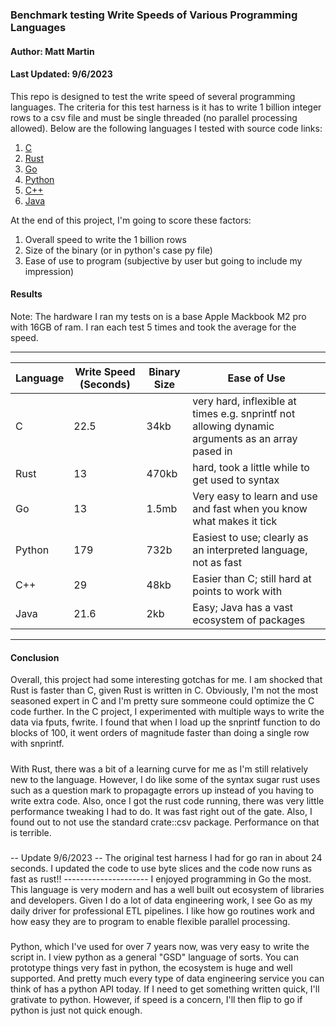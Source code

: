 ### Benchmark testing Write Speeds of Various Programming Languages
#### Author: Matt Martin
#### Last Updated: 9/6/2023


This repo is designed to test the write speed of several programming languages. The criteria for this test harness is it has to write 1 billion integer rows to a csv file and must be single threaded (no parallel processing allowed). Below are the following languages I tested with source code links:

1. [C](https://github.com/mattmartin14/dream_machine/blob/main/benchmarks/write_speed/c_lang/c_writer_v3.c)
2. [Rust](https://github.com/mattmartin14/dream_machine/blob/main/benchmarks/write_speed/rust/rust/src/main.rs)
3. [Go](https://github.com/mattmartin14/dream_machine/blob/main/benchmarks/write_speed/go_lang/writer.go)
4. [Python](https://github.com/mattmartin14/dream_machine/blob/main/benchmarks/write_speed/python_lang/py_writer.py)
5. [C++](https://github.com/mattmartin14/dream_machine/blob/main/benchmarks/write_speed/cpp/main_v2.cpp)
6. [Java](https://github.com/mattmartin14/dream_machine/blob/main/benchmarks/write_speed/java/JavaWriteSpeed.java)

At the end of this project, I'm going to score these factors:

1. Overall speed to write the 1 billion rows
2. Size of the binary (or in python's case py file)
3. Ease of use to program (subjective by user but going to include my impression)

<h4></h4>

<h4>Results</h4>
Note: The hardware I ran my tests on is a base Apple Mackbook M2 pro with 16GB of ram. I ran each test 5 times and took the average for the speed.
<hr></hr>

| Language | Write Speed (Seconds) | Binary Size | Ease of Use |
| -------- | --------------------  | ----------- | ----------- |
| C        | 22.5                  |  34kb       | very hard, inflexible at times e.g. snprintf not allowing dynamic arguments as an array pased in|
| Rust     | 13                    |  470kb      | hard, took a little while to get used to syntax |
| Go       | 13                    |  1.5mb      | Very easy to learn and use and fast when you know what makes it tick |
| Python   | 179                   |  732b       | Easiest to use; clearly as an interpreted language, not as fast |
| C++      | 29                    |  48kb       | Easier than C; still hard at points to work with |
| Java     | 21.6                  |  2kb        | Easy; Java has a vast ecosystem of packages |

<hr></hr>

<h4>Conclusion</h4>
Overall, this project had some interesting gotchas for me. I am shocked that Rust is faster than C, given Rust is written in C. Obviously, I'm not the most seasoned expert in C and I'm pretty sure sommeone could optimize the C code further. In the C project, I experimented with multiple ways to write the data via fputs, fwrite. I found that when I load up the snprintf function to do blocks of 100, it went orders of magnitude faster than doing a single row with snprintf. 
<h5></h5>
With Rust, there was a bit of a learning curve for me as I'm still relatively new to the language. However, I do like some of the syntax sugar rust uses such as a question mark to propagagte errors up instead of you having to write extra code. Also, once I got the rust code running, there was very little performance tweaking I had to do. It was fast right out of the gate. Also, I found out to not use the standard crate::csv package. Performance on that is terrible.
<h5></h5>
-- Update 9/6/2023 --
The original test harness I had for go ran in about 24 seconds. I updated the code to use byte slices and the code now runs as fast as rust!!
---------------------
I enjoyed programming in Go the most. This language is very modern and has a well built out ecosystem of libraries and developers. Given I do a lot of data engineering work, I see Go as my daily driver for professional ETL pipelines. I like how go routines work and how easy they are to program to enable flexible parallel processing.
<h5></h5>
Python, which I've used for over 7 years now, was very easy to write the script in. I view python as a general "GSD" language of sorts. You can prototype things very fast in python, the ecosystem is huge and well supported. And pretty much every type of data engineering service you can think of has a python API today. If I need to get something written quick, I'll grativate to python. However, if speed is a concern, I'll then flip to go if python is just not quick enough.

